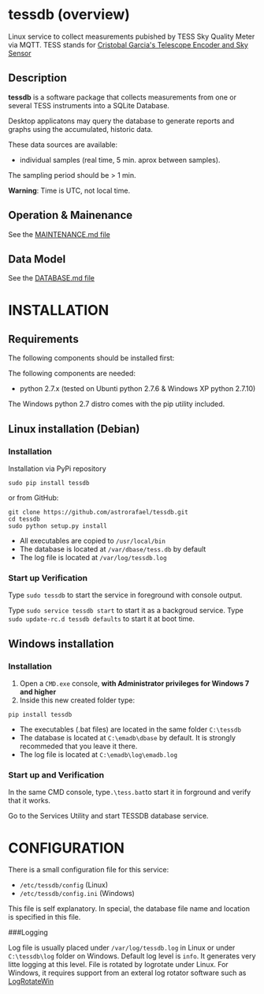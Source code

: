 # tessdb (overview)

Linux service to collect measurements pubished by TESS Sky Quality Meter via MQTT.
TESS stands for [Cristobal Garcia's Telescope Encoder and Sky Sensor](http://www.observatorioremoto.com/TESS.pdf)

## Description

**tessdb** is a software package that collects measurements from one or several
TESS instruments into a SQLite Database. 

Desktop applicatons may query the database to generate reports and graphs
using the accumulated, historic data.

These data sources are available:

+ individual samples (real time, 5 min. aprox between samples).

The sampling period should be > 1 min.

**Warning**: Time is UTC, not local time.

## Operation & Mainenance

See the [MAINTENANCE.md file](MAINTENANCE.md)

## Data Model

See the [DATABASE.md file](DATABASE.md)

# INSTALLATION

## Requirements

The following components should be installed first:

The following components are needed:

 * python 2.7.x (tested on Ubunti python 2.7.6 & Windows XP python 2.7.10)

The Windows python 2.7 distro comes with the pip utility included. 
    
## Linux installation (Debian)

### Installation

Installation via PyPi repository

  `sudo pip install tessdb`

or from GitHub:

    git clone https://github.com/astrorafael/tessdb.git
    cd tessdb
    sudo python setup.py install


* All executables are copied to `/usr/local/bin`
* The database is located at `/var/dbase/tess.db` by default
* The log file is located at `/var/log/tessdb.log`

### Start up Verification

Type `sudo tessdb` to start the service in foreground with console output.

Type `sudo service tessdb start` to start it as a backgroud service.
Type `sudo update-rc.d tessdb defaults` to start it at boot time.

## Windows installation

### Installation

1. Open a `CMD.exe` console, **with Administrator privileges for Windows 7 and higher**
2. Inside this new created folder type:

 `pip install tessdb`

* The executables (.bat files) are located in the same folder `C:\tessdb`
* The database is located at `C:\emadb\dbase` by default. It is strongly recommeded that you leave it there.
* The log file is located at `C:\emadb\log\emadb.log`

### Start up and Verification

In the same CMD console, type`.\tess.bat`to start it in forground and verify that it works.

Go to the Services Utility and start TESSDB database service.

# CONFIGURATION

There is a small configuration file for this service:

* `/etc/tessdb/config` (Linux)
* `/etc/tessdb/config.ini` (Windows)

This file is self explanatory. 
In special, the database file name and location is specified in this file.

###Logging

Log file is usually placed under `/var/log/tessdb.log` in Linux or under `C:\tessdb\log` folder on Windows. 
Default log level is `info`. It generates very litte logging at this level.
File is rotated by logrotate under Linux. 
For Windows, it requires support from an exteral log rotator software such as [LogRotateWin](http://sourceforge.net/projects/logrotatewin/)

